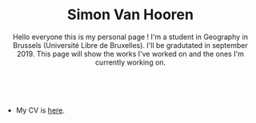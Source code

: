 <p align="center">
	    <h1 align="center">Simon Van Hooren</h1>
	    <p align="center">Hello everyone this is my personal page ! 
	I'm a student in Geography in Brussels (Université Libre de Bruxelles).
	I'll be gradutated in september 2019.
	This page will show the works I've worked on and the ones I'm currently working on.</p>
	    <br><br><br>
	</p>


* My CV is [here](https://svhooren.github.io/CV-2019/).
